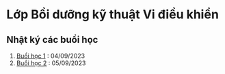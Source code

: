 # Lớp Bồi dưỡng kỹ thuật Vi điều khiển

## Nhật ký các buổi học

1. [Buổi học 1](buổi_học_1.md) : 04/09/2023
2. [Buổi học 2](buổi_học_2.md) : 05/09/2023
